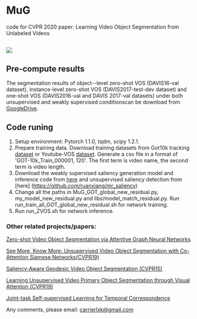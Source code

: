 # MuG
code for CVPR 2020 paper:
Learning Video Object Segmentation from Unlabeled Videos
##

![](../master/overview.png)

## Pre-compute results

The segmentation results of object--level zero-shot VOS (DAVIS16-val dataset), instance-level zero-shot VOS (DAVIS2017-test-dev dataset) and  one-shot VOS (DAVIS2016-val and DAVIS 2017-val datasets) under both unsupervised and weakly supervised conditionscan be download from [GoogleDrive](https://drive.google.com/file/d/1Gn3XmqPhaw7Z2CMEoyTy_w1n7xjdjbMh/view?usp=sharing).

## Code runing

1. Setup environment: Pytorch 1.1.0, tqdm, scipy 1.2.1.
2. Prepare training data. Download training datasets from Got10k tracking [dataset](http://got-10k.aitestunion.com/) or Youtube-VOS [dataset](https://youtube-vos.org/challenge/2019/). Generate a csv file in a format of 'GOT-10k_Train_000001,	120'. The first term is video name, the second term is video length.
3. Download the weakly supervised saliency generation model and inference code from [here](https://github.com/zengxianyu/mws) and unsupervised saliency detection from [here] (https://github.com/ruanxiang/mr_saliency)
4. Change all the paths in MuG_GOT_global_new_residual.py, my_model_new_residual.py and libs/model_match_residual.py.
Run run_train_all_GOT_global_new_residual.sh for network training.
5. Run  run_ZVOS.sh for network inference.


### Other related projects/papers:
[Zero-shot Video Object Segmentation via Attentive Graph Neural Networks](https://github.com/carrierlxk/AGNN)

[See More, Know More: Unsupervised Video Object Segmentation with Co-Attention Siamese Networks(CVPR19)](https://github.com/carrierlxk/COSNet)

[Saliency-Aware Geodesic Video Object Segmentation (CVPR15)](https://github.com/wenguanwang/saliencysegment)

[Learning Unsupervised Video Primary Object Segmentation through Visual Attention (CVPR19)](https://github.com/wenguanwang/AGS)

[Joint-task Self-supervised Learning for Temporal Correspondence](https://github.com/Liusifei/UVC)

Any comments, please email: carrierlxk@gmail.com
